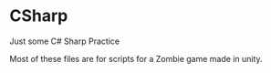 # CSharp
Just some C# Sharp Practice

Most of these files are for scripts for a Zombie game made in unity.
